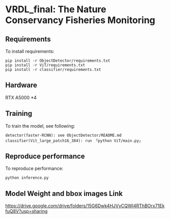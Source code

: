 # VRDL_final: The Nature Conservancy Fisheries Monitoring

## Requirements

To install requirements:

```setup
pip install -r ObjectDetector/requirements.txt
pip install -r ViT/requirements.txt
pip install -r classifier/requirements.txt
```

## Hardware

RTX A5000 *4

## Training

To train the model, see following:

```
detector(faster-RCNN): see ObjectDetector/README.md
classifier(Vit_large_patch16_384): run 「python ViT/main.py」
```

## Reproduce performance
To reproduce performance:

```eval
python inference.py
```
## Model Weight and bbox images Link
https://drive.google.com/drive/folders/15G6Dwk4HJVyCQWI4RThBOrx71EkfuQ8V?usp=sharing

